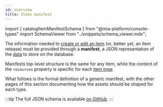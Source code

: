 ```yaml
---
id: overview
title: Items manifest
---
```


import { catalogItemManifestSchema } from "@mia-platform/console-types"
import SchemaViewer from "../snippets/schema_viewer.mdx";

The information needed to [create or edit an item][items-managements] (or, better yet, an item release) must be provided through a **manifest**, a JSON representation of the [data][items-data-structure] to store on the database.

Manifests top-level structure is the same for any item, while the content of the `resources` property is specific for each [item type][items-type].

What follows is the formal definition of a generic manifest, with the other pages of this section documenting how the assets should be shaped for each type.

:::tip
The full JSON schema is available [on GitHub](https://raw.githubusercontent.com/mia-platform/console-sdk/refs/heads/main/packages/console-types/schemas/catalog/item-manifest.schema.json).
:::

<SchemaViewer schema={catalogItemManifestSchema} />

[items-data-structure]: ../basic-concepts/05_items-data-structure.md
[items-type]: ../basic-concepts/10_items-types.md
[items-managements]: ../items-management/overview.md
